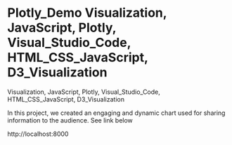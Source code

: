 # Plotly_Demo Visualization, JavaScript, Plotly, Visual_Studio_Code, HTML_CSS_JavaScript, D3_Visualization
Visualization, JavaScript, Plotly, Visual_Studio_Code, HTML_CSS_JavaScript, D3_Visualization




In this project, we created an engaging and dynamic chart used for sharing information to the audience. See link below

http://localhost:8000
